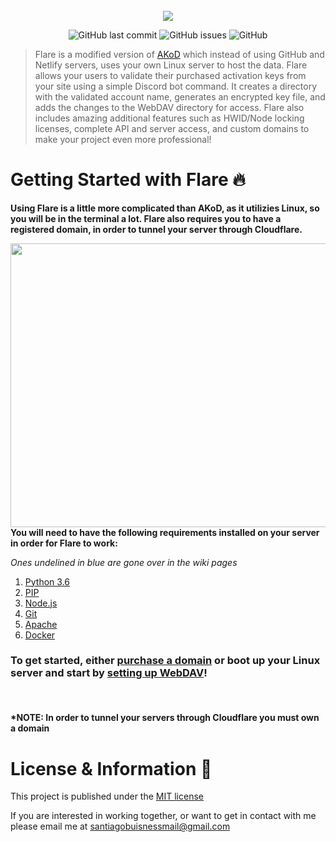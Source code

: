 <div align="center">
    </a>
    <br />
    <img align="center" src="https://cdn.discordapp.com/attachments/1092315227057561630/1230745160464338954/flare.png?ex=66346fc0&is=6621fac0&hm=b6dafeba296665988c5afaad3b1dd3d82abf143f1fdc76cd7299e259c94564cd&">
    
   ![GitHub last commit](https://img.shields.io/github/last-commit/tagoworks/flare)
   ![GitHub issues](https://img.shields.io/github/issues-raw/tagoworks/flare)
   ![GitHub](https://img.shields.io/github/license/tagoworks/flare)
    
</div>

> Flare is a modified version of [AKoD](https://github.com/tagoWorks/akod) which instead of using GitHub and Netlify servers, uses your own Linux server to host the data. Flare allows your users to validate their purchased activation keys from your site using a simple Discord bot command. It creates a directory with the validated account name, generates an encrypted key file, and adds the changes to the WebDAV directory for access. Flare also includes amazing additional features such as HWID/Node locking licenses, complete API and server access, and custom domains to make your project even more professional!

# Getting Started with Flare 🔥

**Using Flare is a little more complicated than AKoD, as it utilizies Linux, so you will be in the terminal a lot. Flare also requires you to have a registered domain, in order to tunnel your server through Cloudflare.**

<img align="right" width="550.4" height="453.6" src="https://cdn.discordapp.com/attachments/1092315227057561630/1232908272298889216/compare.png?ex=662b2ace&is=6629d94e&hm=b3e41a3afd2747c477172f24b94e90eb8a7bd5f8b38a101ccd0921c8de127cc8&">

**You will need to have the following requirements installed on your server in order for Flare to work:**

*Ones undelined in blue are gone over in the wiki pages*
   1. [Python 3.6](https://docs.python-guide.org/starting/install3/linux/)
   2. [PIP](https://www.tecmint.com/install-pip-in-linux/)
   3. [Node.js](https://snapcraft.io/node)
   4. [Git](https://git-scm.com/book/en/v2/Getting-Started-Installing-Git)
   5. [Apache](https://github.com/tagoWorks/flare/wiki/Installing-WebDAV#install-apache-web-server)
   6. [Docker](https://github.com/tagoWorks/flare/wiki/Setting-up-Cloudflare#how-to-install-docker-on-ubuntu)

### To get started, either [purchase a domain](https://github.com/tagoWorks/flare/wiki/Getting-a-Domain) or boot up your Linux server and start by [setting up WebDAV](https://github.com/tagoWorks/flare/wiki/Installing-WebDAV)!

<br />

#### *NOTE: In order to tunnel your servers through Cloudflare you must own a domain

# License & Information 📃
This project is published under the [MIT license](./LICENSE)

If you are interested in working together, or want to get in contact with me please email me at santiagobuisnessmail@gmail.com
